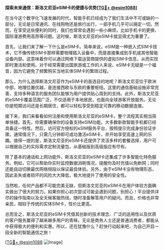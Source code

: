 **探索未来通信：斯洛文尼亚eSIM卡的便捷与优势[[TG💪+ @esim1088](https://t.me/s/esim1088)]**

在当今这个数字化飞速发展的时代，智能手机已经成为了我们生活中不可或缺的一部分。无论是日常通讯、在线购物还是旅行出行，一部手机几乎可以搞定一切。然而，在享受这些便利的同时，我们也常常会遇到一些小麻烦，比如手机卡的更换、国际漫游费用高昂等问题。这时候，斯洛文尼亚的eSIM卡就显得尤为重要了。

首先，让我们来了解一下什么是eSIM卡。简单来说，eSIM是一种嵌入式SIM卡技术，它不像传统SIM卡那样需要物理插入设备中，而是直接集成到手机或其他智能设备内部。这意味着你可以通过网络下载运营商提供的虚拟SIM卡信息，从而实现即时激活和使用。对于经常需要出国旅游或工作的人来说，eSIM卡无疑是一个福音，因为它避免了频繁购买当地实体SIM卡的繁琐过程。

那么，为什么选择斯洛文尼亚作为eSIM卡的首选目的地呢？斯洛文尼亚位于欧洲中部，地理位置优越，是连接西欧与东欧的重要枢纽。这里的通信基础设施非常完善，支持多种语言的服务团队能够为用户提供贴心周到的支持。此外，斯洛文尼亚的eSIM卡覆盖范围广泛，不仅适用于本地居民，也面向全球游客开放服务。无论你是短期访问还是长期居住，都可以轻松享受到稳定可靠的移动数据连接。

接下来，我们来看看如何注册和使用斯洛文尼亚的eSIM卡。整个流程其实相当简单快捷。首先，你需要确保你的设备支持eSIM功能，大多数新款智能手机都已经具备这一特性。然后，访问官方授权的eSIM服务平台，按照提示完成身份验证步骤。通常情况下，只需几分钟即可成功激活eSIM卡，并开始享受高速上网的乐趣。值得一提的是，斯洛文尼亚的eSIM卡还提供了灵活多样的套餐选择，用户可以根据自己的实际需求定制流量包，从基础版到高级版应有尽有。

除了基本的通话和上网功能外，斯洛文尼亚的eSIM卡还集成了许多智能化特色服务。例如，它可以帮助你实时监控数据消耗情况，提醒你及时充值以免断网；同时还能自动切换最优网络频段以保证最佳体验。另外，由于eSIM卡没有物理形态，因此丢失或者损坏的风险大大降低，极大地提升了使用的安全性。

当然啦，任何产品都不可能完美无缺，但斯洛文尼亚的eSIM卡在用户体验方面确实做出了很大的努力。如果你担心初次尝试可能会遇到问题，别担心！平台提供详尽的操作指南以及全天候客服热线，随时准备解答用户的疑问。而且，价格也非常亲民，相较于传统的实体SIM卡，性价比更高。

总而言之，斯洛文尼亚的eSIM卡凭借其创新的技术理念、广泛的适用性以及优质的客户服务赢得了越来越多用户的青睐。无论是商务人士还是普通消费者，都能从中获得极大的便利和实惠。所以，还在犹豫什么？赶快行动起来吧，为自己开启一段全新的智能通信之旅！

[[TG💪+ @esim1088](https://t.me/s/esim1088) ![Image](https://i.postimg.cc/4NQfJmqS/Snipaste-2025-05-13-00-14-12.png)]